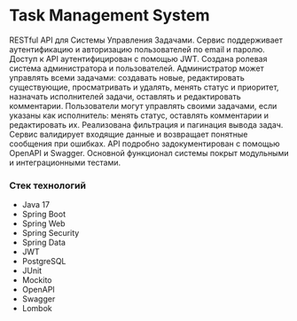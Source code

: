 # Task Management System
RESTful API для Системы Управления Задачами. Сервис поддерживает аутентификацию и авторизацию пользователей по email и паролю. Доступ к API аутентифицирован с помощью JWT. Создана ролевая система администратора и пользователей. Администратор может управлять всеми задачами: создавать новые, редактировать существующие, просматривать и удалять, менять статус и приоритет, назначать исполнителей задачи, оставлять и редактировать комментарии. Пользователи могут управлять своими задачами, если указаны как исполнитель: менять статус, оставлять комментарии и редактировать их. Реализована фильтрация и пагинация вывода задач. Сервис валидирует входящие данные и возвращает понятные сообщения при ошибках. API подробно задокументирован с помощью OpenAPI и Swagger. Основной функционал системы покрыт модульными и интеграционными тестами.
### Стек технологий
* Java 17
* Spring Boot
* Spring Web
* Spring Security
* Spring Data
* JWT
* PostgreSQL
* JUnit
* Mockito
* OpenAPI
* Swagger
* Lombok
